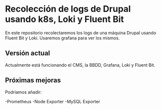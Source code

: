 # Recolección de logs de Drupal usando k8s, Loki y Fluent Bit

En este repositorio recolectaremos los logs de una máquina Drupal usando Fluent Bit y Loki. Usaremos grafana para ver los mismos.

## Versión actual

Actualmente está funcionando el CMS, la BBDD, Grafana, Loki y Fluent Bit.

## Próximas mejoras

Podríamos añadir:

-Prometheus
-Node Exporter
-MySQL Exporter
